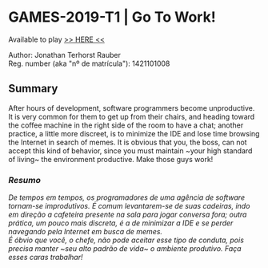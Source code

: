 # GAMES-2019-T1 | Go To Work!

Available to play [>> HERE <<](https://jonnrauber.github.io/digital-games/)

Author: Jonathan Terhorst Rauber \
Reg. number (aka "nº de matrícula"): 1421101008


## Summary

After hours of development, software programmers become unproductive. It is very common for them to get up from their chairs, and heading toward the coffee machine in the right side of the room to have a chat; another practice, a little more discreet, is to minimize the IDE and lose time browsing the Internet in search of memes.
It is obvious that you, the boss, can not accept this kind of behavior, since you must maintain ~your high standard of living~ the environment productive. Make those guys work!

### _Resumo_
_De tempos em tempos, os programadores de uma agência de software tornam-se improdutivos. É comum levantarem-se de suas cadeiras, indo em direção a cafeteira presente na sala para jogar conversa fora; outra prática, um pouco mais discreta, é a de minimizar a IDE e se perder navegando pela Internet em busca de memes. \
É óbvio que você, o chefe, não pode aceitar esse tipo de conduta, pois precisa manter ~seu alto padrão de vida~ o ambiente produtivo. Faça esses caras trabalhar!_


